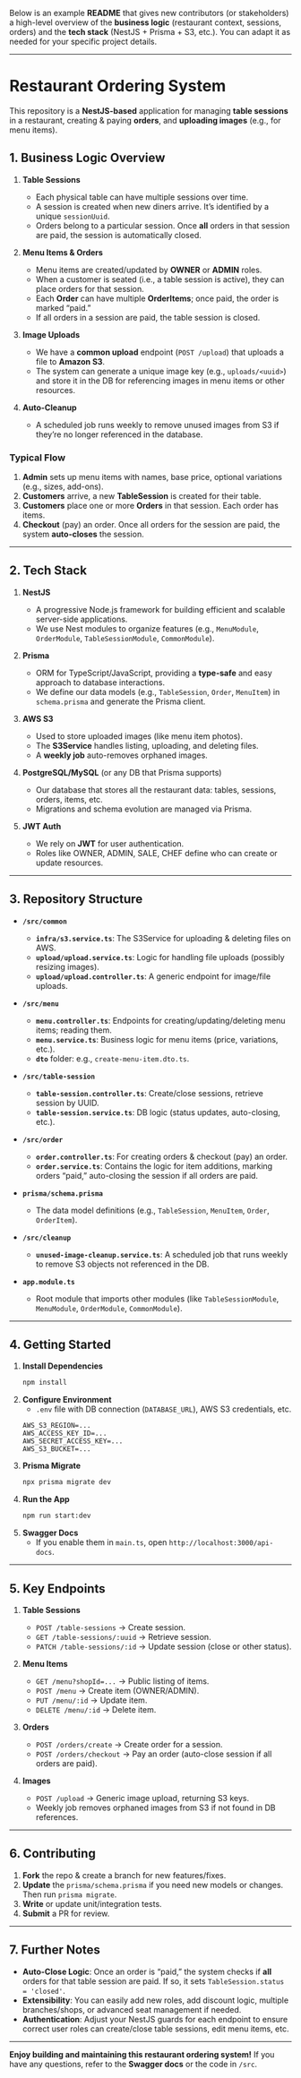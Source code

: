 Below is an example **README** that gives new contributors (or stakeholders) a high-level overview of the **business logic** (restaurant context, sessions, orders) and the **tech stack** (NestJS + Prisma + S3, etc.). You can adapt it as needed for your specific project details.

---

# Restaurant Ordering System

This repository is a **NestJS-based** application for managing **table sessions** in a restaurant, creating & paying **orders**, and **uploading images** (e.g., for menu items).

## 1. Business Logic Overview

1. **Table Sessions**

   - Each physical table can have multiple sessions over time.
   - A session is created when new diners arrive. It’s identified by a unique `sessionUuid`.
   - Orders belong to a particular session. Once **all** orders in that session are paid, the session is automatically closed.

2. **Menu Items & Orders**

   - Menu items are created/updated by **OWNER** or **ADMIN** roles.
   - When a customer is seated (i.e., a table session is active), they can place orders for that session.
   - Each **Order** can have multiple **OrderItems**; once paid, the order is marked “paid.”
   - If all orders in a session are paid, the table session is closed.

3. **Image Uploads**

   - We have a **common upload** endpoint (`POST /upload`) that uploads a file to **Amazon S3**.
   - The system can generate a unique image key (e.g., `uploads/<uuid>`) and store it in the DB for referencing images in menu items or other resources.

4. **Auto-Cleanup**
   - A scheduled job runs weekly to remove unused images from S3 if they’re no longer referenced in the database.

### Typical Flow

1. **Admin** sets up menu items with names, base price, optional variations (e.g., sizes, add-ons).
2. **Customers** arrive, a new **TableSession** is created for their table.
3. **Customers** place one or more **Orders** in that session. Each order has items.
4. **Checkout** (pay) an order. Once all orders for the session are paid, the system **auto-closes** the session.

---

## 2. Tech Stack

1. **NestJS**

   - A progressive Node.js framework for building efficient and scalable server-side applications.
   - We use Nest modules to organize features (e.g., `MenuModule`, `OrderModule`, `TableSessionModule`, `CommonModule`).

2. **Prisma**

   - ORM for TypeScript/JavaScript, providing a **type-safe** and easy approach to database interactions.
   - We define our data models (e.g., `TableSession`, `Order`, `MenuItem`) in `schema.prisma` and generate the Prisma client.

3. **AWS S3**

   - Used to store uploaded images (like menu item photos).
   - The **S3Service** handles listing, uploading, and deleting files.
   - A **weekly job** auto-removes orphaned images.

4. **PostgreSQL/MySQL** (or any DB that Prisma supports)

   - Our database that stores all the restaurant data: tables, sessions, orders, items, etc.
   - Migrations and schema evolution are managed via Prisma.

5. **JWT Auth**
   - We rely on **JWT** for user authentication.
   - Roles like OWNER, ADMIN, SALE, CHEF define who can create or update resources.

---

## 3. Repository Structure

- **`/src/common`**

  - **`infra/s3.service.ts`**: The S3Service for uploading & deleting files on AWS.
  - **`upload/upload.service.ts`**: Logic for handling file uploads (possibly resizing images).
  - **`upload/upload.controller.ts`**: A generic endpoint for image/file uploads.

- **`/src/menu`**

  - **`menu.controller.ts`**: Endpoints for creating/updating/deleting menu items; reading them.
  - **`menu.service.ts`**: Business logic for menu items (price, variations, etc.).
  - **`dto`** folder: e.g., `create-menu-item.dto.ts`.

- **`/src/table-session`**

  - **`table-session.controller.ts`**: Create/close sessions, retrieve session by UUID.
  - **`table-session.service.ts`**: DB logic (status updates, auto-closing, etc.).

- **`/src/order`**

  - **`order.controller.ts`**: For creating orders & checkout (pay) an order.
  - **`order.service.ts`**: Contains the logic for item additions, marking orders “paid,” auto-closing the session if all orders are paid.

- **`prisma/schema.prisma`**

  - The data model definitions (e.g., `TableSession`, `MenuItem`, `Order`, `OrderItem`).

- **`/src/cleanup`**

  - **`unused-image-cleanup.service.ts`**: A scheduled job that runs weekly to remove S3 objects not referenced in the DB.

- **`app.module.ts`**
  - Root module that imports other modules (like `TableSessionModule`, `MenuModule`, `OrderModule`, `CommonModule`).

---

## 4. Getting Started

1. **Install Dependencies**
   ```bash
   npm install
   ```
2. **Configure Environment**
   - `.env` file with DB connection (`DATABASE_URL`), AWS S3 credentials, etc.
   ```
   AWS_S3_REGION=...
   AWS_ACCESS_KEY_ID=...
   AWS_SECRET_ACCESS_KEY=...
   AWS_S3_BUCKET=...
   ```
3. **Prisma Migrate**
   ```bash
   npx prisma migrate dev
   ```
4. **Run the App**
   ```bash
   npm run start:dev
   ```
5. **Swagger Docs**
   - If you enable them in `main.ts`, open `http://localhost:3000/api-docs`.

---

## 5. Key Endpoints

1. **Table Sessions**

   - `POST /table-sessions` → Create session.
   - `GET /table-sessions/:uuid` → Retrieve session.
   - `PATCH /table-sessions/:id` → Update session (close or other status).

2. **Menu Items**

   - `GET /menu?shopId=...` → Public listing of items.
   - `POST /menu` → Create item (OWNER/ADMIN).
   - `PUT /menu/:id` → Update item.
   - `DELETE /menu/:id` → Delete item.

3. **Orders**

   - `POST /orders/create` → Create order for a session.
   - `POST /orders/checkout` → Pay an order (auto-close session if all orders are paid).

4. **Images**
   - `POST /upload` → Generic image upload, returning S3 keys.
   - Weekly job removes orphaned images from S3 if not found in DB references.

---

## 6. Contributing

1. **Fork** the repo & create a branch for new features/fixes.
2. **Update** the `prisma/schema.prisma` if you need new models or changes. Then run `prisma migrate`.
3. **Write** or update unit/integration tests.
4. **Submit** a PR for review.

---

## 7. Further Notes

- **Auto-Close Logic**: Once an order is “paid,” the system checks if **all** orders for that table session are paid. If so, it sets `TableSession.status = 'closed'`.
- **Extensibility**: You can easily add new roles, add discount logic, multiple branches/shops, or advanced seat management if needed.
- **Authentication**: Adjust your NestJS guards for each endpoint to ensure correct user roles can create/close table sessions, edit menu items, etc.

---

**Enjoy building and maintaining this restaurant ordering system!** If you have any questions, refer to the **Swagger docs** or the code in `/src`.
